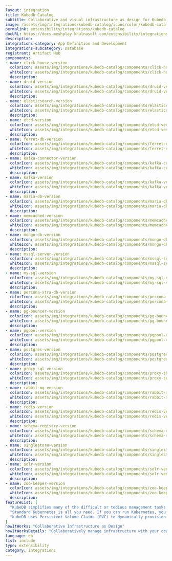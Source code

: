 ```yaml
---
layout: integration
title: Kubedb Catalog
subtitle: Collaborative and visual infrastructure as design for Kubedb Catalog
image: /assets/img/integrations/kubedb-catalog/icons/color/kubedb-catalog-color.svg
permalink: extensibility/integrations/kubedb-catalog
docURL: https://docs-meshplay.khulnasoft.com/extensibility/integrations/kubedb-catalog
description: 
integrations-category: App Definition and Development
integrations-subcategory: Database
registrant: Artifact Hub
components: 
- name: click-house-version
  colorIcon: assets/img/integrations/kubedb-catalog/components/click-house-version/icons/color/click-house-version-color.svg
  whiteIcon: assets/img/integrations/kubedb-catalog/components/click-house-version/icons/white/click-house-version-white.svg
  description: 
- name: druid-version
  colorIcon: assets/img/integrations/kubedb-catalog/components/druid-version/icons/color/druid-version-color.svg
  whiteIcon: assets/img/integrations/kubedb-catalog/components/druid-version/icons/white/druid-version-white.svg
  description: 
- name: elasticsearch-version
  colorIcon: assets/img/integrations/kubedb-catalog/components/elasticsearch-version/icons/color/elasticsearch-version-color.svg
  whiteIcon: assets/img/integrations/kubedb-catalog/components/elasticsearch-version/icons/white/elasticsearch-version-white.svg
  description: 
- name: etcd-version
  colorIcon: assets/img/integrations/kubedb-catalog/components/etcd-version/icons/color/etcd-version-color.svg
  whiteIcon: assets/img/integrations/kubedb-catalog/components/etcd-version/icons/white/etcd-version-white.svg
  description: 
- name: ferret-db-version
  colorIcon: assets/img/integrations/kubedb-catalog/components/ferret-db-version/icons/color/ferret-db-version-color.svg
  whiteIcon: assets/img/integrations/kubedb-catalog/components/ferret-db-version/icons/white/ferret-db-version-white.svg
  description: 
- name: kafka-connector-version
  colorIcon: assets/img/integrations/kubedb-catalog/components/kafka-connector-version/icons/color/kafka-connector-version-color.svg
  whiteIcon: assets/img/integrations/kubedb-catalog/components/kafka-connector-version/icons/white/kafka-connector-version-white.svg
  description: 
- name: kafka-version
  colorIcon: assets/img/integrations/kubedb-catalog/components/kafka-version/icons/color/kafka-version-color.svg
  whiteIcon: assets/img/integrations/kubedb-catalog/components/kafka-version/icons/white/kafka-version-white.svg
  description: 
- name: maria-db-version
  colorIcon: assets/img/integrations/kubedb-catalog/components/maria-db-version/icons/color/maria-db-version-color.svg
  whiteIcon: assets/img/integrations/kubedb-catalog/components/maria-db-version/icons/white/maria-db-version-white.svg
  description: 
- name: memcached-version
  colorIcon: assets/img/integrations/kubedb-catalog/components/memcached-version/icons/color/memcached-version-color.svg
  whiteIcon: assets/img/integrations/kubedb-catalog/components/memcached-version/icons/white/memcached-version-white.svg
  description: 
- name: mongo-db-version
  colorIcon: assets/img/integrations/kubedb-catalog/components/mongo-db-version/icons/color/mongo-db-version-color.svg
  whiteIcon: assets/img/integrations/kubedb-catalog/components/mongo-db-version/icons/white/mongo-db-version-white.svg
  description: 
- name: mssql-server-version
  colorIcon: assets/img/integrations/kubedb-catalog/components/mssql-server-version/icons/color/mssql-server-version-color.svg
  whiteIcon: assets/img/integrations/kubedb-catalog/components/mssql-server-version/icons/white/mssql-server-version-white.svg
  description: 
- name: my-sql-version
  colorIcon: assets/img/integrations/kubedb-catalog/components/my-sql-version/icons/color/my-sql-version-color.svg
  whiteIcon: assets/img/integrations/kubedb-catalog/components/my-sql-version/icons/white/my-sql-version-white.svg
  description: 
- name: percona-xtra-db-version
  colorIcon: assets/img/integrations/kubedb-catalog/components/percona-xtra-db-version/icons/color/percona-xtra-db-version-color.svg
  whiteIcon: assets/img/integrations/kubedb-catalog/components/percona-xtra-db-version/icons/white/percona-xtra-db-version-white.svg
  description: 
- name: pg-bouncer-version
  colorIcon: assets/img/integrations/kubedb-catalog/components/pg-bouncer-version/icons/color/pg-bouncer-version-color.svg
  whiteIcon: assets/img/integrations/kubedb-catalog/components/pg-bouncer-version/icons/white/pg-bouncer-version-white.svg
  description: 
- name: pgpool-version
  colorIcon: assets/img/integrations/kubedb-catalog/components/pgpool-version/icons/color/pgpool-version-color.svg
  whiteIcon: assets/img/integrations/kubedb-catalog/components/pgpool-version/icons/white/pgpool-version-white.svg
  description: 
- name: postgres-version
  colorIcon: assets/img/integrations/kubedb-catalog/components/postgres-version/icons/color/postgres-version-color.svg
  whiteIcon: assets/img/integrations/kubedb-catalog/components/postgres-version/icons/white/postgres-version-white.svg
  description: 
- name: proxy-sql-version
  colorIcon: assets/img/integrations/kubedb-catalog/components/proxy-sql-version/icons/color/proxy-sql-version-color.svg
  whiteIcon: assets/img/integrations/kubedb-catalog/components/proxy-sql-version/icons/white/proxy-sql-version-white.svg
  description: 
- name: rabbit-mq-version
  colorIcon: assets/img/integrations/kubedb-catalog/components/rabbit-mq-version/icons/color/rabbit-mq-version-color.svg
  whiteIcon: assets/img/integrations/kubedb-catalog/components/rabbit-mq-version/icons/white/rabbit-mq-version-white.svg
  description: 
- name: redis-version
  colorIcon: assets/img/integrations/kubedb-catalog/components/redis-version/icons/color/redis-version-color.svg
  whiteIcon: assets/img/integrations/kubedb-catalog/components/redis-version/icons/white/redis-version-white.svg
  description: 
- name: schema-registry-version
  colorIcon: assets/img/integrations/kubedb-catalog/components/schema-registry-version/icons/color/schema-registry-version-color.svg
  whiteIcon: assets/img/integrations/kubedb-catalog/components/schema-registry-version/icons/white/schema-registry-version-white.svg
  description: 
- name: singlestore-version
  colorIcon: assets/img/integrations/kubedb-catalog/components/singlestore-version/icons/color/singlestore-version-color.svg
  whiteIcon: assets/img/integrations/kubedb-catalog/components/singlestore-version/icons/white/singlestore-version-white.svg
  description: 
- name: solr-version
  colorIcon: assets/img/integrations/kubedb-catalog/components/solr-version/icons/color/solr-version-color.svg
  whiteIcon: assets/img/integrations/kubedb-catalog/components/solr-version/icons/white/solr-version-white.svg
  description: 
- name: zoo-keeper-version
  colorIcon: assets/img/integrations/kubedb-catalog/components/zoo-keeper-version/icons/color/zoo-keeper-version-color.svg
  whiteIcon: assets/img/integrations/kubedb-catalog/components/zoo-keeper-version/icons/white/zoo-keeper-version-white.svg
  description: 
featureList: [
  "KubeDB simplifies many of the difficult or tedious management tasks of running a production grade databases on private and public clouds. Maintain one stack for all your stateless and stateful applications and simplify the operational complexity.",
  "Standard Kubernetes is all you need. If you can run Kubernetes, you can provision and manage databases using KubeDB. Use standard Kubernetes CLI and API to provision and manage databases.",
  "KubeDB uses Persistent Volume Claims (PVC) to dynamically provision disks for database instances. Using appropriately defined StorageClasses, KubeDB provisioned database instances are designed to scale from small development workloads up to performance-intensive workloads on private and public cloud environments."
]
howItWorks: "Collaborative Infrastructure as Design"
howItWorksDetails: "Collaboratively manage infrastructure with your coworkers synchronously sharing the same designs."
language: en
list: include
type: extensibility
category: integrations
---
```

